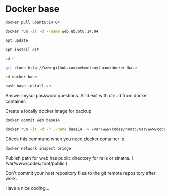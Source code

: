 # Docker base

```bash
docker pull ubuntu:14.04 

docker run -it -d --name web ubuntu:14.04

apt update

apt install git

cd ~

git clone http://www.github.com/mehmetsoylucom/docker-base

cd docker-base

bash base-install.sh
```

Answer mysql password questions. And exit with ctrl+d from docker container. 
  
Create a locally docker image for backup

```bash 
docker commit web base14

docker run -it -d -P --name base14 -v /var/www/codes/root:/var/www/codes/root base14
```

Check this command when you need docker container ip. 

```bash
docker network inspect bridge
```

Publish path for web has public directory for rails or sinatra. ( /var/www/codes/root/public )

Don't commit your host repository files to the git remote repository after work.

Have a nice coding...
